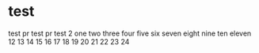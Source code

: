 # test
test
pr test
pr test 2
one
two
three
four
five
six
seven
eight
nine
ten
eleven
12
13
14
15
16
17
18
19
20
21
22
23
24
